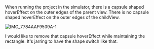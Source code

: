 When running the project in the simulator, there is a capsule shaped hoverEffect on the outer edges of the parent view.
There is no capsule shaped hoverEffect on the outer edges of the childView.

![IMG_7784AAF9509A-1](https://github.com/user-attachments/assets/84a502bd-f3f7-46c0-8091-8c13c68b77f6)

I would like to remove that capsule hoverEffect while maintaining the rectangle. It's jarring to have the shape switch like that.
